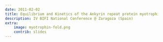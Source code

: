 ```yaml
---
date: 2011-02-02
title: Equilibrium and Kinetics of the Ankyrin repeat protein myotrophin through a simple statistical mechanical model 
description: IV BIFI National Conference @ Zaragoza (Spain)
extra:
    image: myotrophin-fold.png
    contrib: slides
---
```

